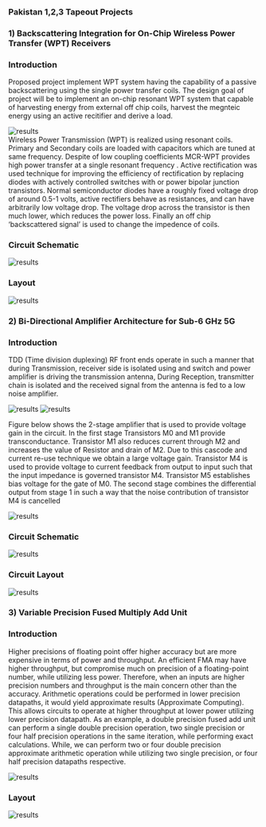### Pakistan 1,2,3 Tapeout Projects
### 1)	Backscattering Integration for On-Chip Wireless Power Transfer (WPT) Receivers
### Introduction
Proposed project  implement WPT system having the capability of a passive backscattering using the single power transfer coils. The design goal of project will be to implement an on-chip resonant WPT system that capable of harvesting energy from external off chip coils, harvest the megnteic energy using an active recitifier and derive a load.

![results](Plots/Read/Top1.png)  
Wireless Power Transmission (WPT) is realized using resonant coils. Primary and Secondary coils are loaded with capacitors which are tuned at same frequency. Despite of low coupling coefficients MCR-WPT provides high power transfer at a single resonant frequency . Active rectification was used technique for improving the efficiency of rectification by replacing diodes with actively controlled switches with or power bipolar junction transistors.  Normal semiconductor diodes have a roughly fixed voltage drop of around 0.5-1 volts, active rectifiers behave as resistances, and can have arbitrarily low voltage drop. The voltage drop across the transistor is then much lower, which reduces the power loss. Finally an off chip ‘backscattered signal’ is used to change the impedence of coils.

### Circuit Schematic
![results](Plots/Read/top2.png) 

### Layout
![results](Plots/Read/top3.png) 

### 2)	Bi-Directional Amplifier Architecture for Sub-6 GHz 5G
### Introduction
TDD (Time division duplexing) RF front ends operate in such a manner that during Transmission, receiver side is isolated using and switch and power amplifier is driving the transmission antenna, During Reception, transmitter chain is isolated and the received signal from the antenna is fed to a low noise amplifier.

![results](Plots/Read/top4.png) 
![results](Plots/Read/top5.png) 

Figure below shows the 2-stage amplifier that is used to provide voltage gain in the circuit. In the first stage Transistors M0 and M1 provide transconductance. Transistor M1 also reduces current through M2 and increases the value of Resistor and drain of M2. Due to this cascode and current re-use technique we obtain a large voltage gain. Transistor M4 is used to provide voltage to current feedback from output to input such that the input impedance is governed transistor M4. Transistor M5 establishes bias voltage for the gate of M0. The second stage combines the differential output from stage 1 in such a way that the noise contribution of transistor M4 is cancelled

![results](Plots/Read/top6.png) 
### Circuit Schematic
![results](Plots/Read/top7.png)
### Circuit Layout
![results](Plots/Read/top8.png)

### 3)	Variable Precision Fused Multiply Add Unit

### Introduction
Higher precisions of floating point offer higher accuracy but are more expensive in terms of power and throughput. An efficient FMA may have higher throughput, but compromise much on precision of a floating-point number, while utilizing less power. Therefore, when an inputs are higher precision numbers and throughput is the main concern other than the accuracy. Arithmetic operations could be performed in lower precision datapaths, it would yield approximate results (Approximate Computing). This allows circuits to operate at higher throughput at lower power utilizing lower precision datapath. As an example, a double precision fused add unit can perform a single double precision operation, two single precision or four half precision operations in the same iteration, while performing exact calculations. While, we can perform two or four double precision approximate arithmetic operation while utilizing two single precision, or four half precision datapaths respective.

![results](Plots/Read/top9.png)
 ### Layout
 ![results](Plots/Read/top10.png)
